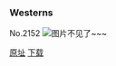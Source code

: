 ### Westerns
No.2152
![图片不见了~~~](https://imgs.xkcd.com/comics/westerns.png)

[原址](https://xkcd.com//2152) [下载](https://imgs.xkcd.com/comics/westerns.png)

